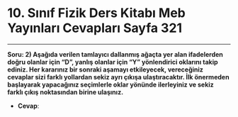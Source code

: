 # 10. Sınıf Fizik Ders Kitabı Meb Yayınları Cevapları Sayfa 321

---

**Soru: 2) Aşağıda verilen tamlayıcı dallanmış ağaçta yer alan ifadelerden doğru olanlar için “D”, yanlış olanlar için “Y” yönlendirici oklarını takip ediniz. Her kararınız bir sonraki aşamayı etkileyecek, vereceğiniz cevaplar sizi farklı yollardan sekiz ayrı çıkışa ulaştıracaktır. İlk önermeden başlayarak yapacağınız seçimlerle oklar yönünde ilerleyiniz ve sekiz farklı çıkış noktasından birine ulaşınız.**

-   **Cevap**: